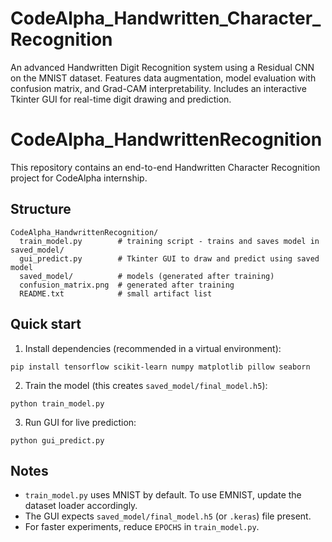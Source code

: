 # CodeAlpha_Handwritten_Character_Recognition
An advanced Handwritten Digit Recognition system using a Residual CNN on the MNIST dataset. Features data augmentation, model evaluation with confusion matrix, and Grad-CAM interpretability. Includes an interactive Tkinter GUI for real-time digit drawing and prediction.

# CodeAlpha_HandwrittenRecognition

This repository contains an end-to-end Handwritten Character Recognition project for CodeAlpha internship.

## Structure
```
CodeAlpha_HandwrittenRecognition/
  train_model.py        # training script - trains and saves model in saved_model/
  gui_predict.py        # Tkinter GUI to draw and predict using saved model
  saved_model/          # models (generated after training)
  confusion_matrix.png  # generated after training
  README.txt            # small artifact list
```

## Quick start

1. Install dependencies (recommended in a virtual environment):
```
pip install tensorflow scikit-learn numpy matplotlib pillow seaborn
```

2. Train the model (this creates `saved_model/final_model.h5`):
```
python train_model.py
```

3. Run GUI for live prediction:
```
python gui_predict.py
```

## Notes
- `train_model.py` uses MNIST by default. To use EMNIST, update the dataset loader accordingly.
- The GUI expects `saved_model/final_model.h5` (or `.keras`) file present.
- For faster experiments, reduce `EPOCHS` in `train_model.py`.

